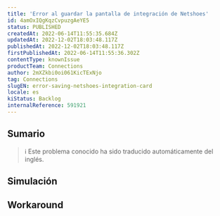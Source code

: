 ```yaml
---
title: 'Error al guardar la pantalla de integración de Netshoes'
id: 4amOxIQgKqzCvpuzgAeYE5
status: PUBLISHED
createdAt: 2022-06-14T11:55:35.684Z
updatedAt: 2022-12-02T18:03:48.117Z
publishedAt: 2022-12-02T18:03:48.117Z
firstPublishedAt: 2022-06-14T11:55:36.302Z
contentType: knownIssue
productTeam: Connections
author: 2mXZkbi0oi061KicTExNjo
tag: Connections
slugEN: error-saving-netshoes-integration-card
locale: es
kiStatus: Backlog
internalReference: 591921
---
```


## Sumario

>ℹ️ Este problema conocido ha sido traducido automáticamente del inglés.



## Simulación



## Workaround



